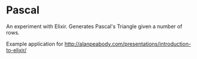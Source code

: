 # Pascal

An experiment with Elixir. Generates Pascal's Triangle given a number of rows.

Example application for http://alanpeabody.com/presentations/introduction-to-elixir/
